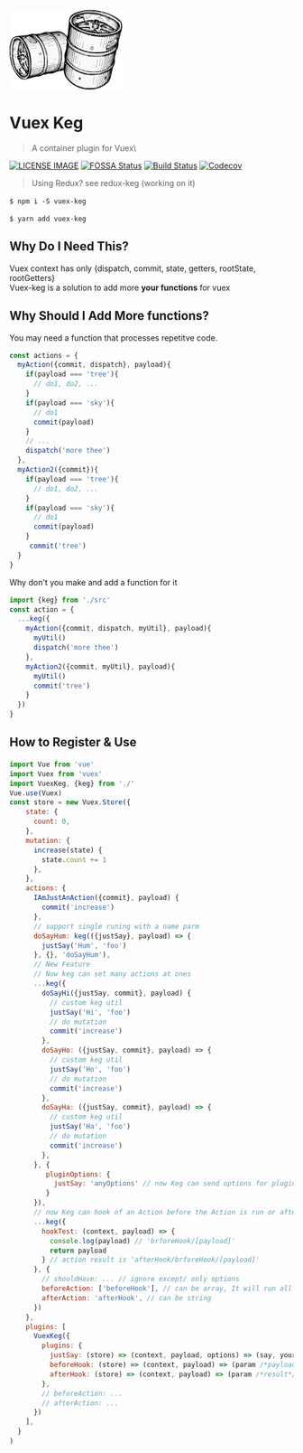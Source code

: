 ![intro](./media/intro.png)
# Vuex Keg
> A container plugin for Vuex\

[![LICENSE IMAGE]](https://www.npmjs.org/package/vuex-keg)
[![FOSSA Status](https://app.fossa.io/api/projects/git%2Bgithub.com%2Fbichikim%2Fkeg.svg?type=shield)](https://app.fossa.io/projects/git%2Bgithub.com%2Fbichikim%2Fkeg?ref=badge_shield)
[![Build Status](https://travis-ci.org/bichikim/keg.svg?branch=master)](https://travis-ci.org/bichikim/keg)
[![Codecov](https://img.shields.io/codecov/c/github/bichikim/keg.svg)](https://codecov.io/github/bichikim/keg)



[NPM IMAGE]:http://img.shields.io/npm/v/vuex-keg.svg?style=shield
[NPM LINK]:https://www.npmjs.org/package/vuex-keg
[LICENSE IMAGE]:https://img.shields.io/npm/l/vuex-keg.svg
[PASSING]:https://circleci.com/gh/bichikim/keg.svg?style=shield&circle-tokrn=15b2464ef42b873445eae4ea8ac5726365199a3a
[PASSING LINK]: https://circleci.com/gh/bichikim/keg

> Using Redux? see redux-keg (working on it)

``
$ npm i -S vuex-keg
``

``
$ yarn add vuex-keg
``

## Why Do I Need This?
Vuex context has only {dispatch, commit, state, getters, rootState, rootGetters}\
Vuex-keg is a solution to add more **your functions** for vuex

## Why Should I Add More functions?
You may need a function that processes repetitve code.
```javascript
const actions = {
  myAction({commit, dispatch}, payload){
    if(payload === 'tree'){
      // do1, do2, ...
    }
    if(payload === 'sky'){
      // do1 
      commit(payload)
    }
    // ...
    dispatch('more thee')
  },
  myAction2({commit}){
    if(payload === 'tree'){
      // do1, do2, ...
    }
    if(payload === 'sky'){
      // do1 
      commit(payload)
    }
     commit('tree')
  }
}
```
Why don't you make and add a function for it
```javascript
import {keg} from './src' 
const action = {
  ...keg({
    myAction({commit, dispatch, myUtil}, payload){
      myUtil()
      dispatch('more thee')
    },
    myAction2({commit, myUtil}, payload){
      myUtil()
      commit('tree')
    }
  })
}
```

## How to Register & Use
```javascript
import Vue from 'vue'
import Vuex from 'vuex'
import VuexKeg, {keg} from './'
Vue.use(Vuex)
const store = new Vuex.Store({
    state: {
      count: 0,
    },
    mutation: {
      increase(state) {
        state.count += 1
      },
    },
    actions: {
      IAmJustAnAction({commit}, payload) {
        commit('increase')
      },
      // support single runing with a name parm
      doSayHum: keg(({justSay}, payload) => {
        justSay('Hum', 'foo')
      }, {}, 'doSayHum'),
      // New Feature 
      // Now keg can set many actions at ones
      ...keg({
        doSayHi({justSay, commit}, payload) {
          // custom keg util
          justSay('Hi', 'foo')
          // do mutation
          commit('increase')
        },
        doSayHo: ({justSay, commit}, payload) => {
          // custom keg util
          justSay('Ho', 'foo')
          // do mutation
          commit('increase')
        },
        doSayHa: ({justSay, commit}, payload) => {
          // custom keg util
          justSay('Ha', 'foo')
          // do mutation
          commit('increase')
        },
      }, {
         pluginOptions: {
           justSay: 'anyOptions' // now Keg can send options for plugins
         }
      }),
      // now Keg can hook of an Action before the Action is run or after the Action is run [^1.2.1]
      ...keg({
        hookTest: (context, payload) => {
          console.log(payload) // 'brforeHook/[payload]'
          return payload
        } // action result is 'afterHook/brforeHook/[payload]'
      }, {
        // shouldHave: ... // ignore except/ only options
        beforeAction: ['beforeHook'], // can be array, It will run all plugins orderly
        afterAction: 'afterHook', // can be string
      })
    },
    plugins: [
      VuexKeg({
        plugins: {
          justSay: (store) => (context, payload, options) => (say, yourName) => (window.console.log(`${say}!`, yourName, options)),
          beforeHook: (store) => (context, payload) => (param /*payload*/) => (`beforeHook/${param}`),
          afterHook: (store) => (context, payload) => (param /*result*/) => (`afterHook/${param}`)
        },
        // beforeAction: ...
        // afterAction: ...
      })
    ],
  }
)
```
